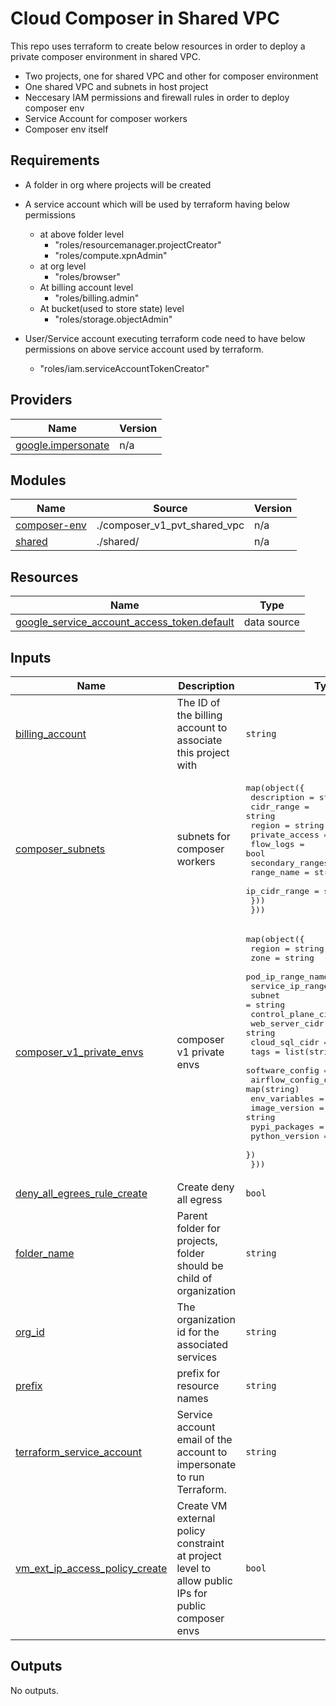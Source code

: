 <!-- BEGIN_TF_DOCS -->
# Cloud Composer in Shared VPC

This repo uses terraform to create below resources in order to deploy a private composer environment in shared VPC.
* Two projects, one for shared VPC and other for composer environment
* One shared VPC and subnets in host project
* Neccesary IAM permissions and firewall rules in order to deploy composer env
* Service Account for composer workers
* Composer env itself

## Requirements
* A folder in org where projects will be created
* A service account which will be used by terraform having below permissions 
   * at above folder level
       * "roles/resourcemanager.projectCreator"
       * "roles/compute.xpnAdmin"
   * at org level
       * "roles/browser"
   * At billing account level
       * "roles/billing.admin"
   * At bucket(used to store state) level
       * "roles/storage.objectAdmin"

* User/Service account executing terraform code need to have below permissions on above service account used by terraform.
  * "roles/iam.serviceAccountTokenCreator"

## Providers

| Name | Version |
|------|---------|
| <a name="provider_google.impersonate"></a> [google.impersonate](#provider\_google.impersonate) | n/a |

## Modules

| Name | Source | Version |
|------|--------|---------|
| <a name="module_composer-env"></a> [composer-env](#module\_composer-env) | ./composer_v1_pvt_shared_vpc | n/a |
| <a name="module_shared"></a> [shared](#module\_shared) | ./shared/ | n/a |

## Resources

| Name | Type |
|------|------|
| [google_service_account_access_token.default](https://registry.terraform.io/providers/hashicorp/google/latest/docs/data-sources/service_account_access_token) | data source |

## Inputs

| Name | Description | Type | Default | Required |
|------|-------------|------|---------|:--------:|
| <a name="input_billing_account"></a> [billing\_account](#input\_billing\_account) | The ID of the billing account to associate this project with | `string` | n/a | yes |
| <a name="input_composer_subnets"></a> [composer\_subnets](#input\_composer\_subnets) | subnets for composer workers | <pre>map(object({<br>    description    = string<br>    cidr_range     = string<br>    region         = string<br>    private_access = bool<br>    flow_logs      = bool<br>    secondary_ranges = list(object({<br>      range_name    = string<br>      ip_cidr_range = string<br>    }))<br>  }))</pre> | `{}` | no |
| <a name="input_composer_v1_private_envs"></a> [composer\_v1\_private\_envs](#input\_composer\_v1\_private\_envs) | composer v1 private envs | <pre>map(object({<br>    region                = string<br>    zone                  = string<br>    pod_ip_range_name     = string<br>    service_ip_range_name = string<br>    subnet                = string<br>    control_plane_cidr    = string<br>    web_server_cidr       = string<br>    cloud_sql_cidr        = string<br>    tags                  = list(string)<br>    software_config = object({<br>      airflow_config_overrides = map(string)<br>      env_variables            = map(string)<br>      image_version            = string<br>      pypi_packages            = map(string)<br>      python_version           = string<br>    })<br>  }))</pre> | `{}` | no |
| <a name="input_deny_all_egrees_rule_create"></a> [deny\_all\_egrees\_rule\_create](#input\_deny\_all\_egrees\_rule\_create) | Create deny all egress | `bool` | `true` | no |
| <a name="input_folder_name"></a> [folder\_name](#input\_folder\_name) | Parent folder for projects, folder should be child of organization | `string` | n/a | yes |
| <a name="input_org_id"></a> [org\_id](#input\_org\_id) | The organization id for the associated services | `string` | n/a | yes |
| <a name="input_prefix"></a> [prefix](#input\_prefix) | prefix for resource names | `string` | n/a | yes |
| <a name="input_terraform_service_account"></a> [terraform\_service\_account](#input\_terraform\_service\_account) | Service account email of the account to impersonate to run Terraform. | `string` | n/a | yes |
| <a name="input_vm_ext_ip_access_policy_create"></a> [vm\_ext\_ip\_access\_policy\_create](#input\_vm\_ext\_ip\_access\_policy\_create) | Create VM external policy constraint at project level to allow public IPs for public composer envs | `bool` | `true` | no |

## Outputs

No outputs.
<!-- END_TF_DOCS -->
